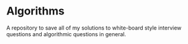 # Algorithms
A repository to save all of my solutions to white-board style interview questions and algorithmic questions in general.
